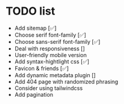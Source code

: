 # TODO list

* Add sitemap [✅]
* Choose serif font-family [✅]
* Choose sans-serif font-family [✅]
* Deal with responsiveness []
* User-friendly mobile version
* Add syntax-hightlight css [✅]
* Favicon & friends [✅]
* Add dynamic metadata plugin []
* Add 404 page with randomized phrasing
* Consider using tailwindcss
* Add pagination
